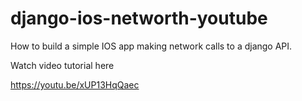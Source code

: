 # django-ios-networth-youtube

How to build a simple IOS app making network calls to a django API.

Watch video tutorial here

https://youtu.be/xUP13HqQaec

